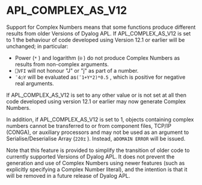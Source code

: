 # APL_COMPLEX_AS_V12

Support for Complex Numbers means that some functions produce different results from older Versions of Dyalog APL. If APL_COMPLEX_AS_V12 is set to 1 the behaviour of code developed using Version 12.1 or earlier will be unchanged; in particular:

- Power (`*` ) and logarithm (`⍟` ) do not produce Complex Numbers as results from non-complex arguments.
- `⎕VFI` will not honour "J" or "j" as part of a number.
- `¯4○Y` will be evaluated as`(¯1+Y*2)*0.5` , which is positive for negative real arguments.

If APL_COMPLEX_AS_V12 is set to any other value or is not set at all then code developed using version 12.1 or earlier may now generate Complex Numbers.

In addition, if APL_COMPLEX_AS_V12 is set to 1, objects containing complex numbers cannot be transferred to or from component files, TCP/IP (CONGA), or auxiliary processors and may not be used as an argument to Serialise/Deserialise Array (`220⌶` ). Instead, a`DOMAIN ERROR` will be issued.

Note that this feature is provided to simplify the transition of older code to currently supported Versions of Dyalog APL. It does not prevent the generation and use of Complex Numbers using newer features (such as explicitly specifying a Complex Number literal), and the intention is that it will be removed in a future release of Dyalog APL.
